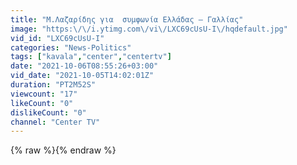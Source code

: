 ```yaml
---
title: "Μ.Λαζαρίδης για  συμφωνία Ελλάδας – Γαλλίας"
image: "https:\/\/i.ytimg.com\/vi\/LXC69cUsU-I\/hqdefault.jpg"
vid_id: "LXC69cUsU-I"
categories: "News-Politics"
tags: ["kavala","center","centertv"]
date: "2021-10-06T08:55:26+03:00"
vid_date: "2021-10-05T14:02:01Z"
duration: "PT2M52S"
viewcount: "17"
likeCount: "0"
dislikeCount: "0"
channel: "Center TV"
---
```

{% raw %}{% endraw %}
